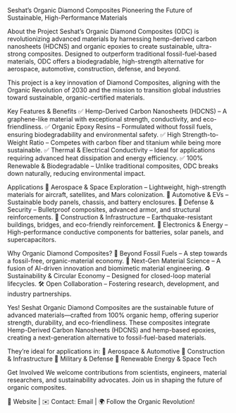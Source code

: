 Seshat’s Organic Diamond Composites
Pioneering the Future of Sustainable, High-Performance Materials

About the Project
Seshat’s Organic Diamond Composites (ODC) is revolutionizing advanced materials by harnessing hemp-derived carbon nanosheets (HDCNS) and organic epoxies to create sustainable, ultra-strong composites. Designed to outperform traditional fossil-fuel-based materials, ODC offers a biodegradable, high-strength alternative for aerospace, automotive, construction, defense, and beyond.

This project is a key innovation of Diamond Composites, aligning with the Organic Revolution of 2030 and the mission to transition global industries toward sustainable, organic-certified materials.

Key Features & Benefits
✅ Hemp-Derived Carbon Nanosheets (HDCNS) – A graphene-like material with exceptional strength, conductivity, and eco-friendliness.
✅ Organic Epoxy Resins – Formulated without fossil fuels, ensuring biodegradability and environmental safety.
✅ High Strength-to-Weight Ratio – Competes with carbon fiber and titanium while being more sustainable.
✅ Thermal & Electrical Conductivity – Ideal for applications requiring advanced heat dissipation and energy efficiency.
✅ 100% Renewable & Biodegradable – Unlike traditional composites, ODC breaks down naturally, reducing environmental impact.

Applications
🔹 Aerospace & Space Exploration – Lightweight, high-strength materials for aircraft, satellites, and Mars colonization.
🔹 Automotive & EVs – Sustainable body panels, chassis, and battery enclosures.
🔹 Defense & Security – Bulletproof composites, advanced armor, and structural reinforcements.
🔹 Construction & Infrastructure – Earthquake-resistant buildings, bridges, and eco-friendly reinforcement.
🔹 Electronics & Energy – High-performance conductive components for batteries, solar panels, and supercapacitors.

Why Organic Diamond Composites?
🌱 Beyond Fossil Fuels – A step towards a fossil-free, organic-material economy.
🚀 Next-Gen Material Science – A fusion of AI-driven innovation and biomimetic material engineering.
♻️ Sustainability & Circular Economy – Designed for closed-loop material lifecycles.
🛠 Open Collaboration – Fostering research, development, and industry partnerships.

Yes! Seshat Organic Diamond Composites are the sustainable future of advanced materials—crafted from 100% organic hemp, offering superior strength, durability, and eco-friendliness. These composites integrate Hemp-Derived Carbon Nanosheets (HDCNS) and hemp-based epoxies, creating a next-generation alternative to fossil-fuel-based materials.

They’re ideal for applications in:
🔹 Aerospace & Automotive
🔹 Construction & Infrastructure
🔹 Military & Defense
🔹 Renewable Energy & Space Tech

Get Involved
We welcome contributions from scientists, engineers, material researchers, and sustainability advocates. Join us in shaping the future of organic composites.

🔗 Website | ✉️ Contact: Email | 🌍 Follow the Organic Revolution!
